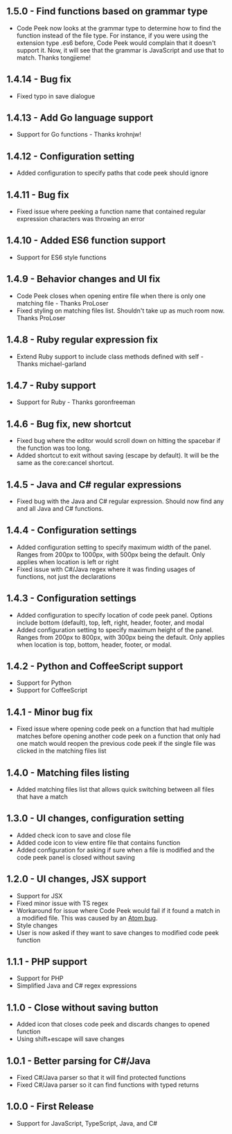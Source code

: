 ## 1.5.0 - Find functions based on grammar type
* Code Peek now looks at the grammar type to determine how to find the function instead of the file type. For instance, if you were using the extension type .es6 before, Code Peek would complain that it doesn't support it. Now, it will see that the grammar is JavaScript and use that to match. Thanks tongjieme!

## 1.4.14 - Bug fix
* Fixed typo in save dialogue

## 1.4.13 - Add Go language support
* Support for Go functions - Thanks krohnjw!

## 1.4.12 - Configuration setting
* Added configuration to specify paths that code peek should ignore

## 1.4.11 - Bug fix
* Fixed issue where peeking a function name that contained regular expression characters was throwing an error

## 1.4.10 - Added ES6 function support
* Support for ES6 style functions

## 1.4.9 - Behavior changes and UI fix
* Code Peek closes when opening entire file when there is only one matching file - Thanks ProLoser
* Fixed styling on matching files list. Shouldn't take up as much room now. Thanks ProLoser

## 1.4.8 - Ruby regular expression fix
* Extend Ruby support to include class methods defined with self - Thanks michael-garland

## 1.4.7 - Ruby support
* Support for Ruby - Thanks goronfreeman

## 1.4.6 - Bug fix, new shortcut
* Fixed bug where the editor would scroll down on hitting the spacebar if the function was too long.
* Added shortcut to exit without saving (escape by default). It will be the same as the core:cancel shortcut.

## 1.4.5 - Java and C# regular expressions
* Fixed bug with the Java and C# regular expression. Should now find any and all Java and C# functions.

## 1.4.4 - Configuration settings
* Added configuration setting to specify maximum width of the panel. Ranges from 200px to 1000px, with 500px being the default. Only applies when location is left or right
* Fixed issue with C#/Java regex where it was finding usages of functions, not just the declarations

## 1.4.3 - Configuration settings
* Added configuration to specify location of code peek panel. Options include bottom (default), top, left, right, header, footer, and modal
* Added configuration setting to specify maximum height of the panel. Ranges from 200px to 800px, with 300px being the default. Only applies when location is top, bottom, header, footer, or modal.

## 1.4.2 - Python and CoffeeScript support
* Support for Python
* Support for CoffeeScript

## 1.4.1 - Minor bug fix
* Fixed issue where opening code peek on a function that had multiple matches before opening another code peek on a function that only had one match would reopen the previous code peek if the single file was clicked in the matching files list

## 1.4.0 - Matching files listing
* Added matching files list that allows quick switching between all files that have a match

## 1.3.0 - UI changes, configuration setting
* Added check icon to save and close file
* Added code icon to view entire file that contains function
* Added configuration for asking if sure when a file is modified and the code peek panel is closed without saving

## 1.2.0 -  UI changes, JSX support
* Support for JSX
* Fixed minor issue with TS regex
* Workaround for issue where Code Peek would fail if it found a match in a modified file. This was caused by an [Atom bug](https://github.com/atom/atom/issues/10900).
* Style changes
* User is now asked if they want to save changes to modified code peek function

## 1.1.1 - PHP support
* Support for PHP
* Simplified Java and C# regex expressions

## 1.1.0 - Close without saving button
* Added icon that closes code peek and discards changes to opened function
* Using shift+escape will save changes

## 1.0.1 - Better parsing for C#/Java
* Fixed C#/Java parser so that it will find protected functions
* Fixed C#/Java parser so it can find functions with typed returns

## 1.0.0 - First Release
* Support for JavaScript, TypeScript, Java, and C#
